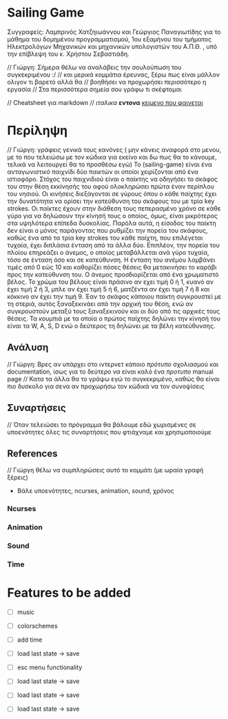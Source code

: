 # Sailing Game
Συγγραφείς: Λαμπρινός Χατζηιωάννου και Γεώργιος Παναγιωτίδης για το μάθημα
του δομημένου προγραμματισμού, 1ου εξαμήνου του τμήματος Ηλεκτρολόγων Μηχανικών
και μηχανικών υπολογιστών του Α.Π.Θ. , υπό την επίβλεψη του κ. Χρήστου
Σεβαστιάδη.

// Γιώργη: Σήμερα θέλω να αναλάβεις την σουλούπωση του συγκεκριμένου :/
// και μερικά κομμάτια έρευνας, ξέρω πως είναι μάλλον ολιγον τι βαρετό αλλά θα
// βοηθήσει να προχωρήσει περισσότερο η εργασία
// Στα περισσότερα σημεία σου γράφω τι σκέφτομαι

// Cheatsheet για markdown
// *ιταλικα* **εντονα** [κειμενο που φαινεται](link)

# Περίληψη
// Γιώργη: γράφεις γενικά τους κανόνες ( μην κάνεις αναφορά στο μενου, με το που
τελειώσω με τον κώδικα για εκείνο και δω πως θα το κάνουμε, τελικά να
λειτουργεί θα το προσθέσω εγώ)
Το (sailing-game) είναι ένα ανταγωνιστικό παιχνίδι δύο παικτών οι οποίοι χειρίζονται από ένα ιστιοφόρο. Στόχος του παιχνιδιού είναι ο παίκτης να οδηγήσει το σκάφος του στην θέση εκκίνησής του αφού ολοκληρώσει πρώτα έναν περίπλου του νησιού. Οι κινήσεις διεξάγονται σε γύρους όπου ο κάθε παίχτης έχει την δυνατότητα να ορίσει την κατεύθυνση του σκάφους του με τρία key strokes. Οι παίκτες έχουν στην διάθεση τους πεπερασμένο χρόνο σε κάθε γύρο για να δηλώσουν την κίνησή τους ο οποίος, όμως, είναι μικρότερος στα υψηλότερα επίπεδα δυσκολίας. Παρόλα αυτά, η είσοδος του παίκτη δεν είναι ο μόνος παράγοντας που ρυθμίζει την πορεία του σκάφους, καθώς ένα από τα τρία key strokes του κάθε παίχτη, που επιλέγεται τυχαία, έχει διπλάσια ένταση από τα άλλα δύο. Επιπλέον, την πορεία του πλοίου επηρεάζει ο άνεμος, ο οποίος μεταβάλλεται ανά γύρο τυχαία, τόσο σε ένταση όσο και σε κατεύθυνση. Η ένταση του ανέμου λαμβάνει τιμές από 0 εώς 10 και καθορίζει πόσες θέσεις θα μετακινήσει το καράβι προς την κατεύθυνση του. Ο άνεμος προσδιορίζεται από ένα χρωματιστό βέλος. Το χρώμα του βέλους είναι πράσινο αν εχει τιμή 0 ή 1, κυανό αν έχει τιμή 2 ή 3, μπλε αν έχει τιμή 5 ή 6, ματζέντα αν έχει τιμή 7 ή 8 και κόκκινο αν έχει την τιμή 9. Έαν το σκάφος κάποιου παίκτη συγκρουστεί με τη στεριά, αυτός ξαναξεκινάει από την αρχική του θέση, ενώ αν συγκρουστούν μεταξύ τους ξαναξεκινούν και οι δύο από τις αρχικές τους θέσεις. Τα κουμπιά με τα οποία ο πρώτος παίχτης δηλώνει την κίνησή του είναι τα W, A, S, D ενώ ο δεύτερος τη δηλώνει με τα βέλη κατεύθυνσης.

## Ανάλυση

// Γιώργη: Βρες αν υπάρχει στο ιντερνετ κάποιο *πρότυπο* σχολιασμού και 
documentation, ίσως για το δεύτερο να είναι καλό ένα *προτυπο* manual page
// Κατα τα άλλα θα το γράψω εγώ το συγκεκριμένο, καθώς θα είναι πιο δυσκολο για
σενα αν προχωρήσω τον κώδικά να τον συνοψίσεις

## Συναρτήσεις 
// Όταν τελειώσει το πρόγραμμα θα βάλουμε εδώ χωρισμένες σε υποενότητες όλες
τις συναρτήσεις που φτιάχναμε και χρησιμοποιούμε

## References 
// Γιώργη θέλω να συμπληρώσεις αυτό το κομμάτι (με ωραία γραφή ξέρεις)
- Βάλε υποενότητες, ncurses, animation, sound, χρόνος
### Ncurses

### Animation

### Sound

### Time

# Features to be added
- [ ] music
- [ ] colorschemes
- [ ] add time
- [ ] load last state -> save
- [ ] esc menu functionality
- [ ] load last state -> save
- [ ] load last state -> save
- [ ] load last state -> save


